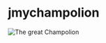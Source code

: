 # jmychampolion
![The great Champolion](http://en.wikipedia.org/wiki/Jean-Fran%C3%A7ois_Champollion#mediaviewer/File:Leon_Cogniet_-_Jean-Francois_Champollion.jpg)

